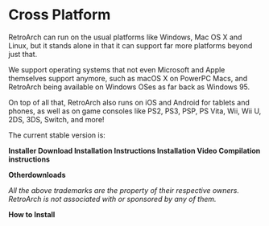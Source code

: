 # Cross Platform
RetroArch can run on the usual platforms like Windows, Mac OS X and Linux, but it stands alone in that it can support far more platforms beyond just that.

We support operating systems that not even Microsoft and Apple themselves support anymore, such as macOS X on PowerPC Macs, and RetroArch being available on Windows OSes as far back as Windows 95.

On top of all that, RetroArch also runs on iOS and Android for tablets and phones, as well as on game consoles like PS2, PS3, PSP, PS Vita, Wii, Wii U, 2DS, 3DS, Switch, and more!

The current stable version is:

**Installer
Download
Installation Instructions
Installation Video
Compilation instructions**

**Otherdownloads**

_All the above trademarks are the property of their respective owners. RetroArch is not associated with or sponsored by any of them._

**How to Install**